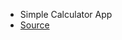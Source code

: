 * Simple Calculator App
* [Source](https://www.weheartswift.com/getting-started-with-ios-programming/)
